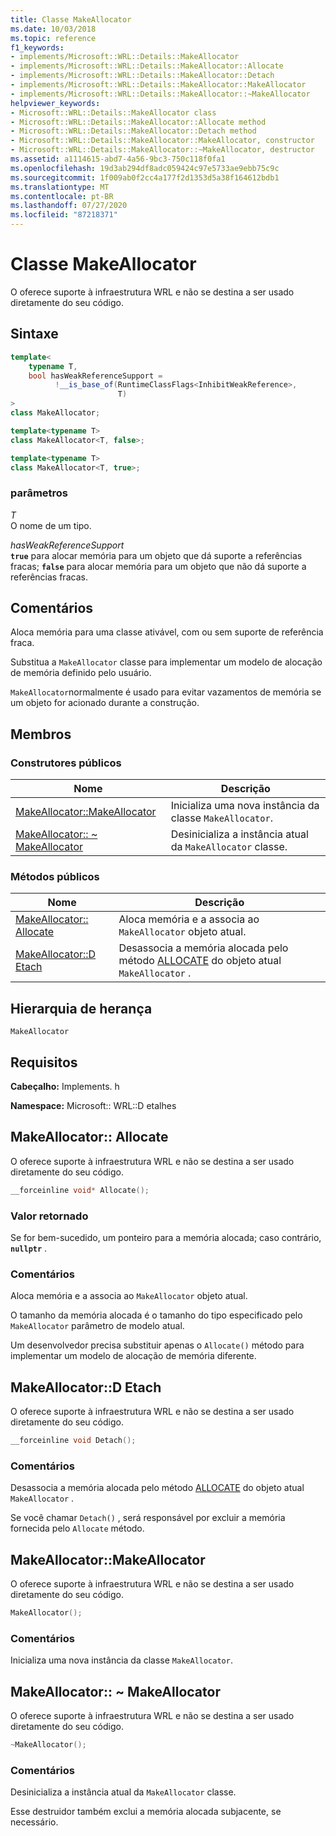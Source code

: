 ```yaml
---
title: Classe MakeAllocator
ms.date: 10/03/2018
ms.topic: reference
f1_keywords:
- implements/Microsoft::WRL::Details::MakeAllocator
- implements/Microsoft::WRL::Details::MakeAllocator::Allocate
- implements/Microsoft::WRL::Details::MakeAllocator::Detach
- implements/Microsoft::WRL::Details::MakeAllocator::MakeAllocator
- implements/Microsoft::WRL::Details::MakeAllocator::~MakeAllocator
helpviewer_keywords:
- Microsoft::WRL::Details::MakeAllocator class
- Microsoft::WRL::Details::MakeAllocator::Allocate method
- Microsoft::WRL::Details::MakeAllocator::Detach method
- Microsoft::WRL::Details::MakeAllocator::MakeAllocator, constructor
- Microsoft::WRL::Details::MakeAllocator::~MakeAllocator, destructor
ms.assetid: a1114615-abd7-4a56-9bc3-750c118f0fa1
ms.openlocfilehash: 19d3ab294df8adc059424c97e5733ae9ebb75c9c
ms.sourcegitcommit: 1f009ab0f2cc4a177f2d1353d5a38f164612bdb1
ms.translationtype: MT
ms.contentlocale: pt-BR
ms.lasthandoff: 07/27/2020
ms.locfileid: "87218371"
---
```

# <a name="makeallocator-class"></a>Classe MakeAllocator

O oferece suporte à infraestrutura WRL e não se destina a ser usado diretamente do seu código.

## <a name="syntax"></a>Sintaxe

```cpp
template<
    typename T,
    bool hasWeakReferenceSupport =
          !__is_base_of(RuntimeClassFlags<InhibitWeakReference>,
                        T)
>
class MakeAllocator;

template<typename T>
class MakeAllocator<T, false>;

template<typename T>
class MakeAllocator<T, true>;
```

### <a name="parameters"></a>parâmetros

*T*<br/>
O nome de um tipo.

*hasWeakReferenceSupport*<br/>
**`true`** para alocar memória para um objeto que dá suporte a referências fracas; **`false`** para alocar memória para um objeto que não dá suporte a referências fracas.

## <a name="remarks"></a>Comentários

Aloca memória para uma classe ativável, com ou sem suporte de referência fraca.

Substitua a `MakeAllocator` classe para implementar um modelo de alocação de memória definido pelo usuário.

`MakeAllocator`normalmente é usado para evitar vazamentos de memória se um objeto for acionado durante a construção.

## <a name="members"></a>Membros

### <a name="public-constructors"></a>Construtores públicos

Nome                                                  | Descrição
----------------------------------------------------- | ----------------------------------------------------------------
[MakeAllocator::MakeAllocator](#makeallocator)        | Inicializa uma nova instância da classe `MakeAllocator`.
[MakeAllocator:: ~ MakeAllocator](#tilde-makeallocator) | Desinicializa a instância atual da `MakeAllocator` classe.

### <a name="public-methods"></a>Métodos públicos

Nome                                 | Descrição
------------------------------------ | -----------------------------------------------------------------------------------------------------------
[MakeAllocator:: Allocate](#allocate) | Aloca memória e a associa ao `MakeAllocator` objeto atual.
[MakeAllocator::D Etach](#detach)     | Desassocia a memória alocada pelo método [ALLOCATE](#allocate) do objeto atual `MakeAllocator` .

## <a name="inheritance-hierarchy"></a>Hierarquia de herança

`MakeAllocator`

## <a name="requirements"></a>Requisitos

**Cabeçalho:** Implements. h

**Namespace:** Microsoft:: WRL::D etalhes

## <a name="makeallocatorallocate"></a><a name="allocate"></a>MakeAllocator:: Allocate

O oferece suporte à infraestrutura WRL e não se destina a ser usado diretamente do seu código.

```cpp
__forceinline void* Allocate();
```

### <a name="return-value"></a>Valor retornado

Se for bem-sucedido, um ponteiro para a memória alocada; caso contrário, **`nullptr`** .

### <a name="remarks"></a>Comentários

Aloca memória e a associa ao `MakeAllocator` objeto atual.

O tamanho da memória alocada é o tamanho do tipo especificado pelo `MakeAllocator` parâmetro de modelo atual.

Um desenvolvedor precisa substituir apenas o `Allocate()` método para implementar um modelo de alocação de memória diferente.

## <a name="makeallocatordetach"></a><a name="detach"></a>MakeAllocator::D Etach

O oferece suporte à infraestrutura WRL e não se destina a ser usado diretamente do seu código.

```cpp
__forceinline void Detach();
```

### <a name="remarks"></a>Comentários

Desassocia a memória alocada pelo método [ALLOCATE](#allocate) do objeto atual `MakeAllocator` .

Se você chamar `Detach()` , será responsável por excluir a memória fornecida pelo `Allocate` método.

## <a name="makeallocatormakeallocator"></a><a name="makeallocator"></a>MakeAllocator::MakeAllocator

O oferece suporte à infraestrutura WRL e não se destina a ser usado diretamente do seu código.

```cpp
MakeAllocator();
```

### <a name="remarks"></a>Comentários

Inicializa uma nova instância da classe `MakeAllocator`.

## <a name="makeallocatormakeallocator"></a><a name="tilde-makeallocator"></a>MakeAllocator:: ~ MakeAllocator

O oferece suporte à infraestrutura WRL e não se destina a ser usado diretamente do seu código.

```cpp
~MakeAllocator();
```

### <a name="remarks"></a>Comentários

Desinicializa a instância atual da `MakeAllocator` classe.

Esse destruidor também exclui a memória alocada subjacente, se necessário.
